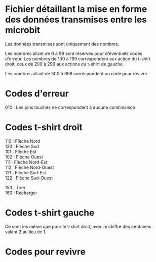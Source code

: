 # Fichier détaillant la mise en forme des données transmises entre les microbit #

Les données transmises sont uniquement des nombres.

Les nombres allant de 0 à 99 sont réservés pour d'éventuels codes d'erreur.
Les nombres de 100 à 199 correspondent aux action du t-shirt droit, ceux de 200 à 299 aux actions du t-shirt de gauche.

Les nombres allant de 300 à 399 correspondent au code pour revivre.

# Codes d'erreur #

010 : Les pins touchés ne correspondent à aucune combinaison

# Codes t-shirt droit #
110 : Flèche Nord    
120 : Flèche Sud    
101 : Flèche Est    
102 : Flèche Ouest    
111 : Flèche Nord-Est    
112 : Flèche Nord-Ouest    
121 : Flèche Sud-Est    
122 : Flèche Sud-Ouest    

150 : Tirer    
160 : Recharger    


# Codes t-shirt gauche #
Ce sont les même que pour le t-shirt droit, avec le chiffre des centaines valant 2 au lieu de 1.

# Codes pour revivre #
